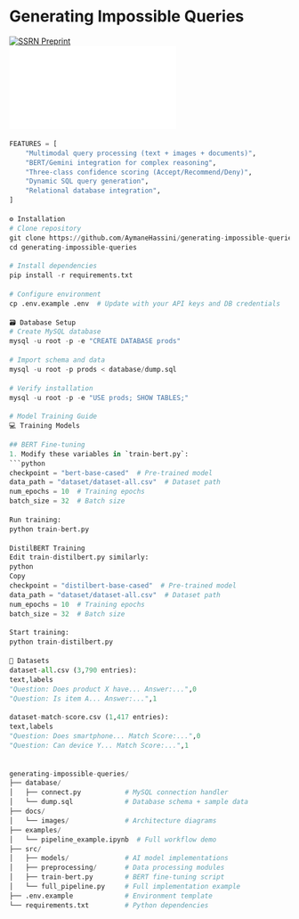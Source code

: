 # Generating Impossible Queries

[![SSRN Preprint](https://img.shields.io/badge/SSRN-Preprint-b31b1b)](https://ssrn.com/abstract=5071808)  
![Pipeline Architecture](docs/images/cas-sysarch.pdf)

```python
FEATURES = [
    "Multimodal query processing (text + images + documents)",
    "BERT/Gemini integration for complex reasoning",
    "Three-class confidence scoring (Accept/Recommend/Deny)",
    "Dynamic SQL query generation", 
    "Relational database integration",
]

⚙️ Installation
# Clone repository
git clone https://github.com/AymaneHassini/generating-impossible-queries.git
cd generating-impossible-queries

# Install dependencies
pip install -r requirements.txt

# Configure environment
cp .env.example .env  # Update with your API keys and DB credentials

🗃️ Database Setup
# Create MySQL database
mysql -u root -p -e "CREATE DATABASE prods"

# Import schema and data
mysql -u root -p prods < database/dump.sql

# Verify installation
mysql -u root -p -e "USE prods; SHOW TABLES;"

# Model Training Guide  
💻 Training Models  

## BERT Fine-tuning  
1. Modify these variables in `train-bert.py`:  
```python  
checkpoint = "bert-base-cased"  # Pre-trained model  
data_path = "dataset/dataset-all.csv"  # Dataset path  
num_epochs = 10  # Training epochs  
batch_size = 32  # Batch size  

Run training:
python train-bert.py  

DistilBERT Training
Edit train-distilbert.py similarly:
python
Copy
checkpoint = "distilbert-base-cased"  # Pre-trained model  
data_path = "dataset/dataset-all.csv"  # Dataset path  
num_epochs = 10  # Training epochs  
batch_size = 32  # Batch size  

Start training:
python train-distilbert.py  

📂 Datasets
dataset-all.csv (3,790 entries):
text,labels  
"Question: Does product X have... Answer:...",0  
"Question: Is item A... Answer:...",1  

dataset-match-score.csv (1,417 entries):
text,labels  
"Question: Does smartphone... Match Score:...",0  
"Question: Can device Y... Match Score:...",1  


generating-impossible-queries/
├── database/
│   ├── connect.py           # MySQL connection handler
│   └── dump.sql             # Database schema + sample data
├── docs/
│   └── images/              # Architecture diagrams
├── examples/
│   └── pipeline_example.ipynb  # Full workflow demo
├── src/
│   ├── models/              # AI model implementations
│   ├── preprocessing/       # Data processing modules
│   ├── train-bert.py        # BERT fine-tuning script
│   └── full_pipeline.py     # Full implementation example
├── .env.example             # Environment template
└── requirements.txt         # Python dependencies
